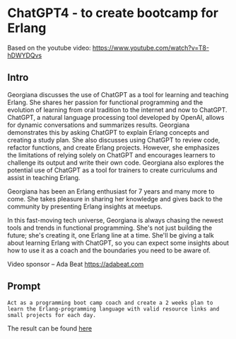 ChatGPT4 - to create bootcamp for Erlang
========================================

Based on the youtube video: https://www.youtube.com/watch?v=T8-hDWYDQvs

Intro
-----

Georgiana discusses the use of ChatGPT as a tool for learning and teaching Erlang. She shares her passion for functional programming and the evolution of learning from oral tradition to the internet and now to ChatGPT. ChatGPT, a natural language processing tool developed by OpenAI, allows for dynamic conversations and summarizes results. Georgiana demonstrates this by asking ChatGPT to explain Erlang concepts and creating a study plan. She also discusses using ChatGPT to review code, refactor functions, and create Erlang projects. However, she emphasizes the limitations of relying solely on ChatGPT and encourages learners to challenge its output and write their own code. Georgiana also explores the potential use of ChatGPT as a tool for trainers to create curriculums and assist in teaching Erlang.

Georgiana has been an Erlang enthusiast for 7 years and many more to come. She takes pleasure in sharing her knowledge and gives back to the community by presenting Erlang insights at meetups.

In this fast-moving tech universe, Georgiana is always chasing the newest tools and trends in functional programming. She's not just building the future; she's creating it, one Erlang line at a time.
She'll be giving a talk about learning Erlang with ChatGPT, so you can expect some insights about how to use it as a coach and the boundaries you need to be aware of.

Video sponsor – Ada Beat
https://adabeat.com


Prompt
------

```
Act as a programming boot camp coach and create a 2 weeks plan to learn the Erlang-programming language with valid resource links and small projects for each day.
```

The result can be found [here](chatgpt_bootcamp.md)
